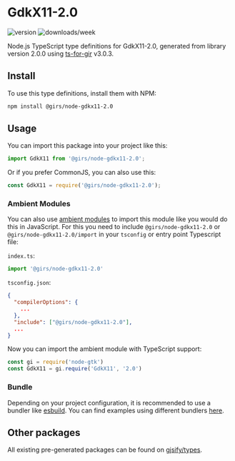 
# GdkX11-2.0

![version](https://img.shields.io/npm/v/@girs/node-gdkx11-2.0)
![downloads/week](https://img.shields.io/npm/dw/@girs/node-gdkx11-2.0)


Node.js TypeScript type definitions for GdkX11-2.0, generated from library version 2.0.0 using [ts-for-gir](https://github.com/gjsify/ts-for-gir) v3.0.3.


## Install

To use this type definitions, install them with NPM:
```bash
npm install @girs/node-gdkx11-2.0
```

## Usage

You can import this package into your project like this:
```ts
import GdkX11 from '@girs/node-gdkx11-2.0';
```

Or if you prefer CommonJS, you can also use this:
```ts
const GdkX11 = require('@girs/node-gdkx11-2.0');
```

### Ambient Modules

You can also use [ambient modules](https://github.com/gjsify/ts-for-gir/tree/main/packages/cli#ambient-modules) to import this module like you would do this in JavaScript.
For this you need to include `@girs/node-gdkx11-2.0` or `@girs/node-gdkx11-2.0/import` in your `tsconfig` or entry point Typescript file:

`index.ts`:
```ts
import '@girs/node-gdkx11-2.0'
```

`tsconfig.json`:
```json
{
  "compilerOptions": {
    ...
  },
  "include": ["@girs/node-gdkx11-2.0"],
  ...
}
```

Now you can import the ambient module with TypeScript support: 

```ts
const gi = require('node-gtk')
const GdkX11 = gi.require('GdkX11', '2.0')
```


### Bundle

Depending on your project configuration, it is recommended to use a bundler like [esbuild](https://esbuild.github.io/). You can find examples using different bundlers [here](https://github.com/gjsify/ts-for-gir/tree/main/examples).

## Other packages

All existing pre-generated packages can be found on [gjsify/types](https://github.com/gjsify/types).

